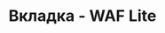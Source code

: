 ---
id: 203
title: Вкладка - WAF Lite
displayName: WAf Lite
order: 7
published: true
historyName: WAF Lite
historyDescription: Защита от взлома сайта
category: Сервисы
categoryName: WAF Lite
categoryDescription: Защита от взлома сайта
categoryOrder: 7
categoryIcon: https://img.solarspace.pro/docs/waf.svg
footerName: WAF Lite
footerOrder: 10
---